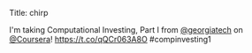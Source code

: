 Title: chirp

I'm taking Computational Investing, Part I from <a href="http://twitter.com/georgiatech">@georgiatech</a> on <a href="http://twitter.com/Coursera">@Coursera</a>! <a href="https://t.co/qQCr063A8O">https://t.co/qQCr063A8O</a> #compinvesting1
